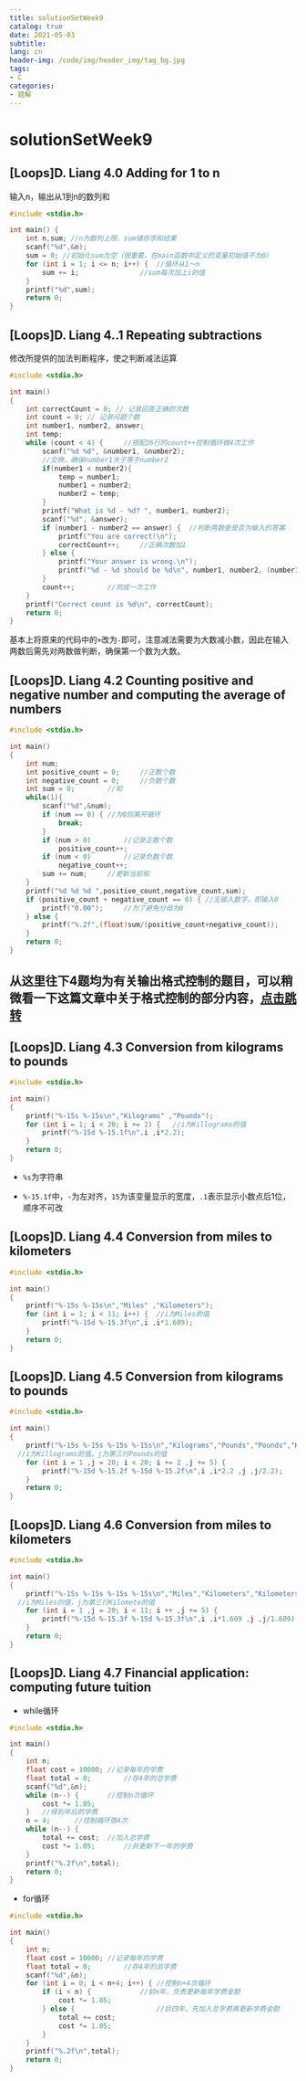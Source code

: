 ```yaml
---
title: solutionSetWeek9
catalog: true
date: 2021-05-03
subtitle:
lang: cn
header-img: /code/img/header_img/tag_bg.jpg
tags:
- C
categories:
- 题解
---
```


# solutionSetWeek9

## [Loops]D. Liang 4.0  Adding for 1 to n

输入n，输出从1到n的数列和

```c
#include <stdio.h>

int main() {
    int n,sum; //n为数列上限，sum储存求和结果
    scanf("%d",&n);		
    sum = 0; //初始化sum为空（很重要，在main函数中定义的变量初始值不为0）
    for (int i = 1; i <= n; i++) {	//循环从1～n
        sum += i;				//sum每次加上i的值
    }
    printf("%d",sum); 
    return 0;
}
```

## [Loops]D. Liang 4..1 Repeating subtractions

修改所提供的加法判断程序，使之判断减法运算

```c
#include <stdio.h>

int main()
{
    int correctCount = 0; // 记录回答正确的次数
    int count = 0; // 记录问题个数
    int number1, number2, answer;
    int temp;
    while (count < 4) {		//搭配26行的count++控制循环做4次工作
        scanf("%d %d", &number1, &number2);
      	//交换，确保number1大于等于number2
        if(number1 < number2){
            temp = number1;
            number1 = number2;
            number2 = temp;
        }
        printf("What is %d - %d? ", number1, number2);
        scanf("%d", &answer);
        if (number1 - number2 == answer) {	//判断两数差是否为输入的答案
            printf("You are correct!\n");
            correctCount++;		//正确次数加1
        } else {
            printf("Your answer is wrong.\n");
            printf("%d - %d should be %d\n", number1, number2, (number1 - number2));
        }
        count++;		//完成一次工作
    }
    printf("Correct count is %d\n", correctCount);
    return 0;
}
```

基本上将原来的代码中的`+`改为`-`即可，注意减法需要为大数减小数，因此在输入两数后需先对两数做判断，确保第一个数为大数。

## [Loops]D. Liang 4.2 Counting positive and negative number and computing the average of numbers

```c
#include <stdio.h>

int main()
{
    int num;
    int positive_count = 0;		//正数个数
    int negative_count = 0;		//负数个数
    int sum = 0;		//和
    while(1){
        scanf("%d",&num);
        if (num == 0) {	//为0则离开循环
            break;
        }
        if (num > 0)		//记录正数个数
            positive_count++;
        if (num < 0)		//记录负数个数
            negative_count++;
        sum += num;		//更新当前和
    }
    printf("%d %d %d ",positive_count,negative_count,sum);
    if (positive_count + negative_count == 0) {	//无输入数字，即输入0
        printf("0.00");		//为了避免分母为0
    } else {
        printf("%.2f",(float)sum/(positive_count+negative_count));
    }
    return 0;
}
```

## **从这里往下4题均为有关输出格式控制的题目，可以稍微看一下这篇文章中关于格式控制的部分内容，[点击跳转](http://c.biancheng.net/view/1793.html)**

## [Loops]D. Liang 4.3 Conversion from kilograms to pounds

```c
#include <stdio.h>

int main()
{
    printf("%-15s %-15s\n","Kilograms" ,"Pounds");
    for (int i = 1; i < 20; i += 2) {	//i为Killograms的值
        printf("%-15d %-15.1f\n",i ,i*2.2);
    }
    return 0;
}
```

- `%s`为字符串

- `%-15.1f`中，`-`为左对齐，`15`为该变量显示的宽度，`.1`表示显示小数点后1位，顺序不可改

## [Loops]D. Liang 4.4 Conversion from miles to kilometers

```c
#include <stdio.h>

int main()
{
    printf("%-15s %-15s\n","Miles" ,"Kilometers");
    for (int i = 1; i < 11; i++) {	//i为Miles的值
        printf("%-15d %-15.3f\n",i ,i*1.609);
    }
    return 0;
}
```

## [Loops]D. Liang 4.5 Conversion from kilograms to pounds

```c
#include <stdio.h>

int main()
{
    printf("%-15s %-15s %-15s %-15s\n","Kilograms","Pounds","Pounds","Kilograms");
  //i为Killograms的值，j为第三行Pounds的值
    for (int i = 1 ,j = 20; i < 20; i += 2 ,j += 5) {
        printf("%-15d %-15.2f %-15d %-15.2f\n",i ,i*2.2 ,j ,j/2.2);
    }
    return 0;
}
```

## [Loops]D. Liang 4.6 Conversion from miles to kilometers

```c
#include <stdio.h>

int main()
{
    printf("%-15s %-15s %-15s %-15s\n","Miles","Kilometers","Kilometers","Miles");
  //i为Miles的值，j为第三行Kilomete的值
    for (int i = 1 ,j = 20; i < 11; i ++ ,j += 5) {
        printf("%-15d %-15.3f %-15d %-15.3f\n",i ,i*1.609 ,j ,j/1.609);
    }
    return 0;
}
```

## [Loops]D. Liang 4.7 Financial application: computing future tuition

- while循环

```c
#include <stdio.h>

int main()
{
    int n;
    float cost = 10000;	//记录每年的学费
    float total = 0;		//存4年的总学费
    scanf("%d",&n);
    while (n--) {		//控制n次循环
        cost *= 1.05;
    }	//得到年后的学费
    n = 4;		//控制循环做4次
    while (n--) {
        total += cost;	//加入总学费
        cost *= 1.05;		//并更新下一年的学费
    }
    printf("%.2f\n",total);
    return 0;
}
```

- for循环

```c
#include <stdio.h>

int main()
{
    int n;
    float cost = 10000;	//记录每年的学费
    float total = 0;		//存4年的总学费
    scanf("%d",&n);
    for (int i = 0; i < n+4; i++) {	//控制n+4次循环
        if (i < n) {			//前n年，负责更新每年学费金额
            cost *= 1.05;
        } else {					//后四年，先加入总学费再更新学费金额
            total += cost;
            cost *= 1.05;
        }
    }
    printf("%.2f\n",total);
    return 0;
}
```



